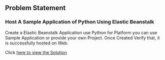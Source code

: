 ## Problem Statement 

### Host A Sample Application of Python Using Elastic Beanstalk

Create a Elastic Beanstalk Application use Python for Platform you can use Sample Application or provide your own Project.
Once Created Verify that, it is successfully hosted on Web.

Click [here to view the Solution](Solution_Elastic_Beanstalk_Python.md)
